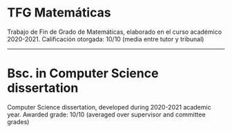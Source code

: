 # TFG Matemáticas
Trabajo de Fin de Grado de Matemáticas, elaborado en el curso académico 2020-2021.
Calificación otorgada: 10/10 (media entre tutor y tribunal)

-----------------------------------------------------
# Bsc. in Computer Science dissertation
Computer Science dissertation, developed during 2020-2021 academic year.
Awarded grade: 10/10 (averaged over supervisor and committee grades)